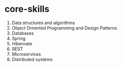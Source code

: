 # core-skills

1. Data structures and algorithms
2. Object Orirented Programming and Design Patterns
3. Databases
4. Spring
5. Hibernate
6. REST
7. Microservices
8. Distributed systems
